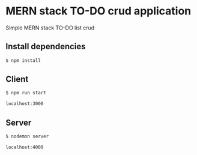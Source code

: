 # MERN stack TO-DO crud application
Simple MERN stack TO-DO list crud

## Install dependencies
```sh
$ npm install 
```

## Client
```sh
$ npm run start

localhost:3000
```

## Server
```sh
$ nodemon server

localhost:4000

```
